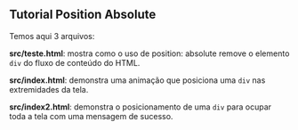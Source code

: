 ## Tutorial Position Absolute

Temos aqui 3 arquivos:

<strong>src/teste.html</strong>: mostra como o uso de position: absolute remove o elemento `div` do fluxo de conteúdo do HTML.

<strong>src/index.html</strong>: demonstra uma animação que posiciona uma `div` nas extremidades da tela.

<strong>src/index2.html</strong>: demonstra o posicionamento de uma `div` para ocupar toda a tela com uma mensagem de sucesso.
